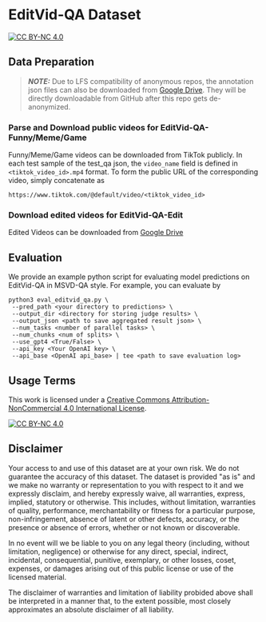 # EditVid-QA Dataset
[![CC BY-NC 4.0][cc-by-nc-shield]][cc-by-nc]

## Data Preparation
> **_NOTE:_**  Due to LFS compatibility of anonymous repos, the annotation json files can also be downloaded from [Google Drive](https://drive.google.com/drive/folders/1jV_dKIgeh-sJTn-RnsdcgUiErZ2be-c8?usp=sharing). They will be directly downloadable from GitHub after this repo gets de-anonymized.

### Parse and Download public videos for EditVid-QA-Funny/Meme/Game 
Funny/Meme/Game videos can be downloaded from TikTok publicly. In each test sample of the test_qa json, the `video_name` field is defined in `<tiktok_video_id>.mp4` format. To form the public URL of the corresponding video, simply concatenate as
```
https://www.tiktok.com/@default/video/<tiktok_video_id>
```
### Download edited videos for EditVid-QA-Edit
Edited Videos can be downloaded from [Google Drive](https://drive.google.com/drive/folders/1jV_dKIgeh-sJTn-RnsdcgUiErZ2be-c8?usp=sharing)

## Evaluation
We provide an example python script for evaluating model predictions on EditVid-QA in MSVD-QA style. For example, you can evaluate by
```
python3 eval_editvid_qa.py \
 --pred_path <your directory to predictions> \
 --output_dir <directory for storing judge results> \
 --output_json <path to save aggregated result json> \
 --num_tasks <number of parallel tasks> \
 --num_chunks <num of splits> \
 --use_gpt4 <True/False> \
 --api_key <Your OpenAI key> \
 --api_base <OpenAI api_base> | tee <path to save evaluation log>

```

## Usage Terms
This work is licensed under a
[Creative Commons Attribution-NonCommercial 4.0 International License][cc-by-nc].

[![CC BY-NC 4.0][cc-by-nc-image]][cc-by-nc]

[cc-by-nc]: https://creativecommons.org/licenses/by-nc/4.0/
[cc-by-nc-image]: https://licensebuttons.net/l/by-nc/4.0/88x31.png
[cc-by-nc-shield]: https://img.shields.io/badge/License-CC%20BY--NC%204.0-lightgrey.svg


## Disclaimer
Your access to and use of this dataset are at your own risk. We do not guarantee the accuracy of this dataset. The dataset is provided "as is" and we make no warranty or representation to you with respect to it and we expressly disclaim, and hereby expressly waive, all warranties, express, implied, statutory or otherwise. This includes, without limitation, warranties of quality, performance, merchantability or fitness for a particular purpose, non-infringement, absence of latent or other defects, accuracy, or the presence or absence of errors, whether or not known or discoverable.

In no event will we be liable to you on any legal theory (including, without limitation, negligence) or otherwise for any direct, special, indirect, incidental, consequential, punitive, exemplary, or other losses, coset, expenses, or damages arising out of this public license or use of the licensed material.

The disclaimer of warranties and limitation of liability probided above shall be interpreted in a manner that, to the extent possible, most closely approximates an absolute disclaimer of all liability.

